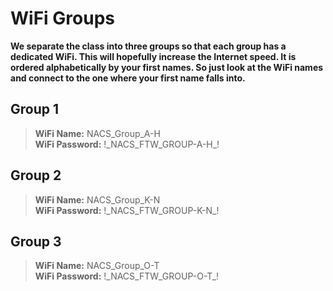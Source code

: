 # WiFi Groups
**We separate the class into three groups so that each group has a dedicated WiFi. This will hopefully increase the Internet speed. It is ordered alphabetically by your first names. So just look at the WiFi names and connect to the one where your first name falls into.**

## Group 1
> **WiFi Name:** NACS_Group_A-H <br>
> **WiFi Password:** !\_NACS_FTW_GROUP-A-H\_!

## Group 2
> **WiFi Name:** NACS_Group_K-N <br>
> **WiFi Password:** !\_NACS_FTW_GROUP-K-N\_!

## Group 3
> **WiFi Name:** NACS_Group_O-T <br>
> **WiFi Password:** !\_NACS_FTW_GROUP-O-T\_!